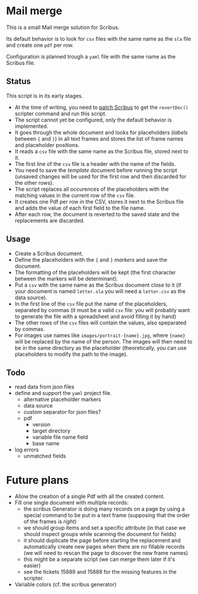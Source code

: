 # Mail merge

This is a small Mail merge solution for Scribus.

Its default behavior is to look for `csv` files with the same name as the `sla` file and create one `pdf` per row.

Configuration is planned trough a `yaml` file with the same name as the Scribus file.

## Status

This script is in its early stages.

- At the time of writing, you need to [patch Scribus](https://bugs.scribus.net/view.php?id=15886) to get the `revertDoc()` scripter command and run this script.
- The script cannot yet be configured, only the default behavior is implemented.
- It goes through the whole document and looks for placeholders (_labels_ between `{` and `}`) in all text frames and stores the list of frame names and placeholder positions.
- It reads a `csv` file with the same name as the Scribus file, stored next to it.
- The first line of the `csv` file is a header with the name of the fields.
- You need to save the _template_ document before running the script (unsaved changes will be used for the first row and then discarded for the other rows).
- The script replaces all occurences of the placeholders with the matching values in the current row of the `csv` file.
- It creates one Pdf per row in the CSV, stores it next to the Scribus file and adds the value of each first field to the file name.
- After each row, the document is reverted to the saved state and the replacements are discarded.

## Usage

- Create a Scribus document.
- Define the placeholders with the `{` and `}` _markers_ and save the document.
- The formatting of the placeholders will be kept (the first character between the markers will be determinant).
- Put a `csv` with the same name as the Scribus document close to it (if your document is named `letter.sla` you will need a `letter.csv` as the data source).
- In the first line of the `csv` file put the name of the placeholders, separated by commas (it must be a valid `csv` file: you will probably want to generate the file with a spreadsheet and avoid filling it by hand)
- The other rows of the `csv` files will contain the values, also speparated by commas.
- For images use names like `images/portrait-{name}.jpg`, where `{name}` will be replaced by the name of the person. The images will then need to be in the same directory as the placeholder (theoretically, you can use placeholders to modify the path to the image).


## Todo

- read data from json files
- define and support the `yaml` project file.
  - alternative placeholder markers
  - data source
  - custom separator for json files?
  - pdf
    - version
    - target directory
    - variable file name field
    - base name
- log errors
  - unmatched fields

# Future plans

- Allow the creation of a single Pdf with all the created content.
- Fill one single document with multiple records:
  - the scribus Generator is doing many records on a page by using a special command to be put in a text frame (supposing that the order of the frames is _right_)
  - we should group items and set a specific attribute (in that case we should inspect groups while scanning the document for fields)
  - it should duplicate the page before starting the replacement and automatically create new pages when there are no fillable records (we will need to rescan the page to discover the new frame names)
  - this might be a separate script (we can merge them later if it's easier)
  - see the tickets 15889 and 15888 for the missing features in the scripter.
- Variable colors (cf. the scribus generator)
